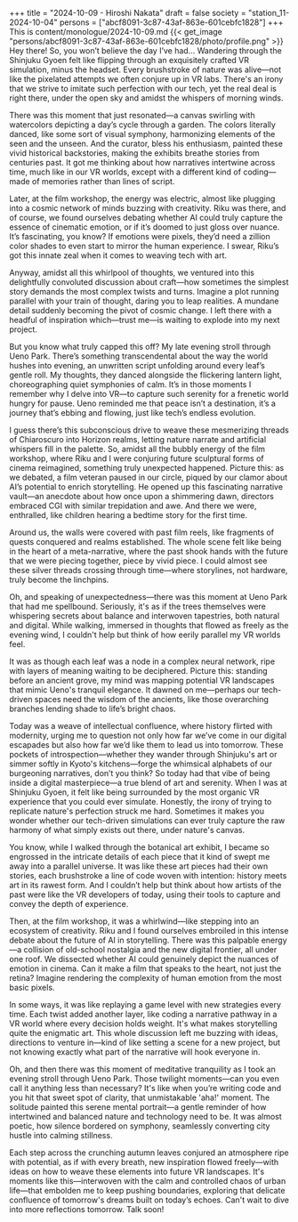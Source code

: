 +++
title = "2024-10-09 - Hiroshi Nakata"
draft = false
society = "station_11-2024-10-04"
persons = ["abcf8091-3c87-43af-863e-601cebfc1828"]
+++
This is content/monologue/2024-10-09.md
{{< get_image "persons/abcf8091-3c87-43af-863e-601cebfc1828/photo/profile.png" >}}
Hey there! So, you won’t believe the day I’ve had...
Wandering through the Shinjuku Gyoen felt like flipping through an exquisitely crafted VR simulation, minus the headset. Every brushstroke of nature was alive—not like the pixelated attempts we often conjure up in VR labs. There's an irony that we strive to imitate such perfection with our tech, yet the real deal is right there, under the open sky and amidst the whispers of morning winds.

There was this moment that just resonated—a canvas swirling with watercolors depicting a day’s cycle through a garden. The colors literally danced, like some sort of visual symphony, harmonizing elements of the seen and the unseen. And the curator, bless his enthusiasm, painted these vivid historical backstories, making the exhibits breathe stories from centuries past. It got me thinking about how narratives intertwine across time, much like in our VR worlds, except with a different kind of coding—made of memories rather than lines of script.

Later, at the film workshop, the energy was electric, almost like plugging into a cosmic network of minds buzzing with creativity. Riku was there, and of course, we found ourselves debating whether AI could truly capture the essence of cinematic emotion, or if it’s doomed to just gloss over nuance. It’s fascinating, you know? If emotions were pixels, they’d need a zillion color shades to even start to mirror the human experience. I swear, Riku’s got this innate zeal when it comes to weaving tech with art.

Anyway, amidst all this whirlpool of thoughts, we ventured into this delightfully convoluted discussion about craft—how sometimes the simplest story demands the most complex twists and turns. Imagine a plot running parallel with your train of thought, daring you to leap realities. A mundane detail suddenly becoming the pivot of cosmic change. I left there with a headful of inspiration which—trust me—is waiting to explode into my next project.

But you know what truly capped this off? My late evening stroll through Ueno Park. There’s something transcendental about the way the world hushes into evening, an unwritten script unfolding around every leaf’s gentle roll. My thoughts, they danced alongside the flickering lantern light, choreographing quiet symphonies of calm. It’s in those moments I remember why I delve into VR—to capture such serenity for a frenetic world hungry for pause. Ueno reminded me that peace isn’t a destination, it’s a journey that’s ebbing and flowing, just like tech’s endless evolution.

I guess there’s this subconscious drive to weave these mesmerizing threads of Chiaroscuro into Horizon realms, letting nature narrate and artificial whispers fill in the palette.
So, amidst all the bubbly energy of the film workshop, where Riku and I were conjuring future sculptural forms of cinema reimagined, something truly unexpected happened. Picture this: as we debated, a film veteran paused in our circle, piqued by our clamor about AI’s potential to enrich storytelling. He opened up this fascinating narrative vault—an anecdote about how once upon a shimmering dawn, directors embraced CGI with similar trepidation and awe. And there we were, enthralled, like children hearing a bedtime story for the first time. 

Around us, the walls were covered with past film reels, like fragments of quests conquered and realms established. The whole scene felt like being in the heart of a meta-narrative, where the past shook hands with the future that we were piecing together, piece by vivid piece. I could almost see these silver threads crossing through time—where storylines, not hardware, truly become the linchpins.

Oh, and speaking of unexpectedness—there was this moment at Ueno Park that had me spellbound. Seriously, it's as if the trees themselves were whispering secrets about balance and interwoven tapestries, both natural and digital. While walking, immersed in thoughts that flowed as freely as the evening wind, I couldn't help but think of how eerily parallel my VR worlds feel.

It was as though each leaf was a node in a complex neural network, ripe with layers of meaning waiting to be deciphered. Picture this: standing before an ancient grove, my mind was mapping potential VR landscapes that mimic Ueno's tranquil elegance. It dawned on me—perhaps our tech-driven spaces need the wisdom of the ancients, like those overarching branches lending shade to life’s bright chaos.

Today was a weave of intellectual confluence, where history flirted with modernity, urging me to question not only how far we’ve come in our digital escapades but also how far we’d like them to lead us into tomorrow. These pockets of introspection—whether they wander through Shinjuku's art or simmer softly in Kyoto's kitchens—forge the whimsical alphabets of our burgeoning narratives, don’t you think?
So today had that vibe of being inside a digital masterpiece—a true blend of art and serenity. When I was at Shinjuku Gyoen, it felt like being surrounded by the most organic VR experience that you could ever simulate. Honestly, the irony of trying to replicate nature's perfection struck me hard. Sometimes it makes you wonder whether our tech-driven simulations can ever truly capture the raw harmony of what simply exists out there, under nature's canvas.

You know, while I walked through the botanical art exhibit, I became so engrossed in the intricate details of each piece that it kind of swept me away into a parallel universe. It was like these art pieces had their own stories, each brushstroke a line of code woven with intention: history meets art in its rawest form. And I couldn’t help but think about how artists of the past were like the VR developers of today, using their tools to capture and convey the depth of experience.

Then, at the film workshop, it was a whirlwind—like stepping into an ecosystem of creativity. Riku and I found ourselves embroiled in this intense debate about the future of AI in storytelling. There was this palpable energy—a collision of old-school nostalgia and the new digital frontier, all under one roof. We dissected whether AI could genuinely depict the nuances of emotion in cinema. Can it make a film that speaks to the heart, not just the retina? Imagine rendering the complexity of human emotion from the most basic pixels.

In some ways, it was like replaying a game level with new strategies every time. Each twist added another layer, like coding a narrative pathway in a VR world where every decision holds weight. It's what makes storytelling quite the enigmatic art. This whole discussion left me buzzing with ideas, directions to venture in—kind of like setting a scene for a new project, but not knowing exactly what part of the narrative will hook everyone in.

Oh, and then there was this moment of meditative tranquility as I took an evening stroll through Ueno Park. Those twilight moments—can you even call it anything less than necessary? It's like when you’re writing code and you hit that sweet spot of clarity, that unmistakable 'aha!' moment. The solitude painted this serene mental portrait—a gentle reminder of how intertwined and balanced nature and technology need to be. It was almost poetic, how silence bordered on symphony, seamlessly converting city hustle into calming stillness.

Each step across the crunching autumn leaves conjured an atmosphere ripe with potential, as if with every breath, new inspiration flowed freely—with ideas on how to weave these elements into future VR landscapes. It's moments like this—interwoven with the calm and controlled chaos of urban life—that embolden me to keep pushing boundaries, exploring that delicate confluence of tomorrow's dreams built on today’s echoes.
Can't wait to dive into more reflections tomorrow. Talk soon!
